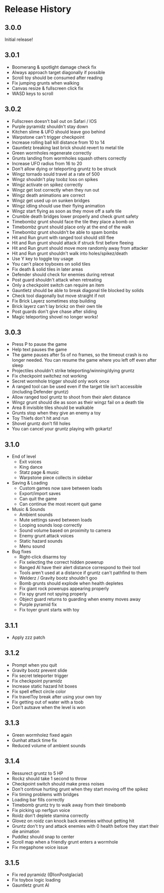 # Release History

## 3.0.0

Initial release!

## 3.0.1

-   Boomerang & spotlight damage check fix
-   Always approach target diagonally if possible
-   Scroll toy should be consumed after reading
-   Fix jumping grunts when walking
-   Canvas resize & fullscreen click fix
-   WASD keys to scroll

## 3.0.2

-   Fullscreen doesn't bail out on Safari / IOS
-   Purple pyramidz shouldn't stay down
-   Kitchen slime & UFO should leave goo behind
-   Warpstone can't trigger checkpoint
-   Increase rolling ball kill distance from 10 to 14
-   Gauntletz breaking last brick should revert to metal tile
-   Green wormholes regenerate correctly
-   Grunts landing from wormholes squash others correctly
-   Increase UFO radius from 16 to 20
-   Don't allow dying or teleporting gruntz to be struck
-   Wingz tornado sould travel at a rate of 500
-   Wingz shouldn't play toobz loss on spikes
-   Wingz activate on spikez correctly
-   Wingz get lost correctly when they run out
-   Wingz death animations are correct
-   Wingz get used up on sunken bridges
-   Wingz idling should use their flying animation
-   Wingz start flying as soon as they move off a safe tile
-   Crumble death bridges lower properly and check grunt safety
-   Timebombz grunt should face the tile they place a bomb on
-   Timebombz grunt should place only at the end of the walk
-   Timebombz grunt shouldn't be able to spam bombs
-   Hit and Run grunt with ranged tool should still flee
-   Hit and Run grunt should attack if struck first before fleeing
-   Hit and Run grunt should move more randomly away from attacker
-   Hit and Run grunt shouldn't walk into holes/spikez/death
-   Use Y key to toggle toy usage
-   You can't place toyboxes on solid tiles
-   Fix death & solid tiles in later areas
-   Defender should check for enemies during retreat
-   Post guard shouldn't attack when retreating
-   Only a checkpoint switch can require an item
-   Gauntletz should be able to break diagonal tile blocked by solids
-   Check tool diagonally but move straight if not
-   Fix Brick Layerz sometimes stop building
-   Brick layerz can't lay brickz on their own tile
-   Post guards don't give chase after sliding
-   Magic teleporting shovel no longer works!

## 3.0.3

-   Press P to pause the game
-   Help text pauses the game
-   The game pauses after 5s of no frames, so the timeout crash is no longer needed. You can resume the game where you left off even after sleep
-   Projectiles shouldn't strike teleporting/winning/dying gruntz
-   Fix checkpoint switchez not working
-   Secret wormhole trigger should only work once
-   A ranged tool can be used even if the target tile isn't accessible (including Defender gruntz)
-   Allow ranged tool gruntz to shoot from their alert distance
-   Wingz grunt should die as soon as their wingz fail on a death tile
-   Area 8 invisible tiles should be walkable
-   Grunts stop when they give an enemy a toy
-   Toy Thiefs don't hit and run
-   Shovel gruntz don't fill holes
-   You can cancel your gruntz playing with gokartz!

## 3.1.0

-   End of level
    -   Exit voices
    -   King dance
    -   Statz page & music
    -   Warpstone piece collects in sidebar
-   Saving & Loading
    -   Custom games now save between loads
    -   Export/import saves
    -   Can quit the game
    -   Can continue the most recent quit game
-   Music & Sounds
    -   Ambient sounds
    -   Mute settings saved between loads
    -   Looping sounds loop correctly
    -   Sound volume based on proximity to camera
    -   Enemy grunt attack voices
    -   Static hazard sounds
    -   Menu sound
-   Bug fixes
    -   Right-click disarms toy
    -   Fix selecting the correct hidden powerup
    -   Ranged AI have their alert distance correspond to their tool
    -   Tools aren't used at a distance if gruntz can't pathfind to them
    -   Welderz / Gravity bootz shouldn't goo
    -   Bomb grunts should explode when health depletes
    -   Fix giant rock powerups appearing properly
    -   Fix spy grunt not spying properly
    -   Object guard returns to guarding when enemy moves away
    -   Purple pyramid fix
    -   Fix toyer grunt starts with toy

## 3.1.1

-   Apply zzz patch

## 3.1.2

-   Prompt when you quit
-   Gravity bootz prevent slide
-   Fix secret teleporter trigger
-   Fix checkpoint pyramidz
-   Increase static hazard hit boxes
-   Fix spell effect circle color
-   Fix travelToy break after using your own toy
-   Fix getting out of water with a toob
-   Don't autsave when the level is won

## 3.1.3

-   Green wormholez fixed again
-   Gunhat attack time fix
-   Reduced volume of ambient sounds

## 3.1.4

-   Ressurect gruntz to 5 HP
-   Rockz should take 1 second to throw
-   Checkpoint switch should make press noises
-   Don't continue hurting grunt when they start moving off the spikez
-   Fix timing problems with bridges
-   Loading bar fills correctly
-   Timebomb gruntz try to walk away from their timebomb
-   Fix picking up nerfgun voice
-   Roidz don't deplete stamina correctly
-   Glovez on roidz can knock back enemies without getting hit
-   Gruntz don't try and attack enemies with 0 health before they start their die animation
-   Puddlez should snap to center
-   Scroll map when a friendly grunt enters a wormhole
-   Fix megaphone voice issue

## 3.1.5

-   Fix red pyramidz (@IonPostglacial)
-   Fix toybox logic loading
-   Gauntletz grunt AI
